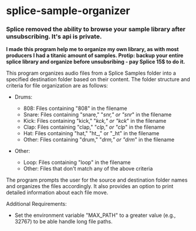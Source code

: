 # splice-sample-organizer

### Splice removed the ability to browse your sample library after unsubscribing. It's api is private. 
**I made this program help me to organize my own library, as with most producers I had a titanic amount of samples.
Protip: backup your entire splice library and organize before unsubsribing - pay Splice 15$ to do it.**

This program organizes audio files from a Splice Samples folder into a
specified destination folder based on their content. The folder structure
and criteria for file organization are as follows:

- Drums:
  - 808: Files containing "808" in the filename
  - Snare: Files containing "snare," "_snr," or "snr_" in the filename
  - Kick: Files containing "kick," "_kck," or "kck_" in the filename
  - Clap: Files containing "clap," "_clp," or "clp_" in the filename
  - Hat: Files containing "hat," "ht_," or "_ht" in the filename
  - Other: Files containing "drum," "_drm," or "drm_" in the filename

- Other:
  - Loop: Files containing "loop" in the filename
  - Other: Files that don't match any of the above criteria

The program prompts the user for the source and destination folder names and
organizes the files accordingly. It also provides an option to print detailed
information about each file move.

Additional Requirements:
- Set the environment variable "MAX_PATH" to a greater value (e.g., 32767) to
  be able handle long file paths.
